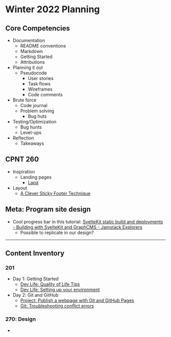 # Winter 2022 Planning

## Core Competencies
- Documentation
    - README conventions
    - Markdown
    - Getting Started
    - Attributions
- Planning it out
    - Pseudocode
        - User stories
        - Task flows
        - Wireframes
        - Code comments
- Brute force
    - Code journal
    - Problem solving
        - Bug huts
- Testing/Optimization
    - Bug hunts
    - Level-ups
- Reflection 
    - Takeaways

## CPNT 260
- Inspiration
    - Landing pages
        - [Lapa](https://www.lapa.ninja/)
- Layout
    - [A Clever Sticky Footer Technique](https://css-tricks.com/a-clever-sticky-footer-technique/)

## Meta: Program site design
- Cool progress bar in this tutorial: [SvelteKit static build and deployments - Building with SvelteKit and GraphCMS - Jamstack Explorers](https://explorers.netlify.com/learn/building-with-sveltekit-and-graphcms/sveltekit-static-build-and-deployments)
    - Possible to replicate in our design?

---

## Content Inventory
### 201
- Day 1: Getting Started
    - [Dev Life: Quality of Life Tips](https://gist.github.com/acidtone/4d4b28ff04c339695df59f7d075fd4b5)
    - [Dev Life: Setting up your environment](https://gist.github.com/acidtone/1dc8a60c0c3eeadab7a52f4673a168ef)
- Day 2: Git and GitHub
    - [Project: Publish a webpage with Git and GitHub Pages](https://gist.github.com/acidtone/5d45f96bc11fada75038e552f9ba1a5c)
    - [Git: Troubleshooting conflict errors](https://gist.github.com/acidtone/ffb0268f5f717df9631eb0c8b48e97e7)

### 270: Design
- 